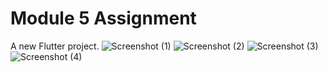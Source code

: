 # Module 5 Assignment

A new Flutter project.
![Screenshot (1)](https://github.com/BeingCyborg/OSTAD/assets/62154398/2c455482-6815-46ed-9177-307cabb5c77f)
![Screenshot (2)](https://github.com/BeingCyborg/OSTAD/assets/62154398/3965747b-f2bb-430d-9180-feaf6993590f)
![Screenshot (3)](https://github.com/BeingCyborg/OSTAD/assets/62154398/f2e8e636-beeb-4f73-aa93-2e4704d80f17)
![Screenshot (4)](https://github.com/BeingCyborg/OSTAD/assets/62154398/ac722ada-10c5-4086-a6ff-08b42de023f6)
<!-- ## Getting Started -->

<!-- This project is a starting point for a Flutter application.

A few resources to get you started if this is your first Flutter project:

- [Lab: Write your first Flutter app](https://docs.flutter.dev/get-started/codelab)
- [Cookbook: Useful Flutter samples](https://docs.flutter.dev/cookbook)

For help getting started with Flutter development, view the
[online documentation](https://docs.flutter.dev/), which offers tutorials,
samples, guidance on mobile development, and a full API reference. -->
